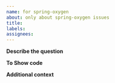 ```yaml
---
name: for spring-oxygen
about: only about spring-oxygen issues
title:
labels:
assignees:
---
```


<!--
!!! Thanks for taking the time to create an issue. A clear and concise description of what the question is. !!!
-->
**Describe the question**


<!--
!!! For show your code. !!!
-->
**To Show code**


<!--
!!! Add any other context about the problem here. !!!
-->
**Additional context**
